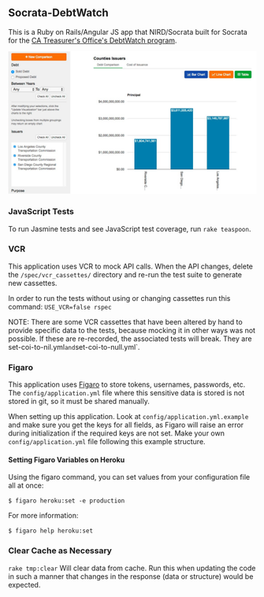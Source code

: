 ## Socrata-DebtWatch

This is a Ruby on Rails/Angular JS app that NIRD/Socrata built for Socrata for the [CA Treasurer's Office's DebtWatch program](http://debtwatch.treasurer.ca.gov/).

[![Screenshot](screenshot.jpg)](http://debtwatch.treasurer.ca.gov/debt-comparison#?type=type&value=Counties&issuers=Riverside%20County%20Transportation%20Commission&issuers=San%20Diego%20County%20Regional%20Transportation%20Commission&issuers=Los%20Angeles%20County%20Transportation%20Commission)


### JavaScript Tests

To run Jasmine tests and see JavaScript test coverage, run `rake teaspoon`.

### VCR

This application uses VCR to mock API calls. When the API changes, delete the `/spec/vcr_cassettes/` directory and re-run the test suite to generate new cassettes.

In order to run the tests without using or changing cassettes run this command:
`USE_VCR=false rspec`

NOTE: There are some VCR cassettes that have been altered by hand to provide specific data to the tests, because mocking it in other ways was not possible. If these are re-recorded, the associated tests will break. They are set-coi-to-nil.yml` and `set-coi-to-null.yml`.

### Figaro

This application uses [Figaro](https://github.com/laserlemon/figaro) to store tokens, usernames, passwords, etc. The `config/application.yml` file where this sensitive data is stored is not stored in git, so it must be shared manually.

When setting up this application. Look at `config/application.yml.example` and make sure you get the keys for all fields, as Figaro will raise an error during initialization if the required keys are not set. Make your own `config/application.yml` file following this example structure.

#### Setting Figaro Variables on Heroku

Using the figaro command, you can set values from your configuration file all at once:

```
$ figaro heroku:set -e production
```

For more information:

```
$ figaro help heroku:set
```
### Clear Cache as Necessary

```rake tmp:clear```
Will clear data from cache. Run this when updating the code in such a manner that changes in the response (data or structure) would be expected.
